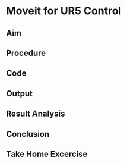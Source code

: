 # Moveit for UR5 Control

## Aim

## Procedure

## Code

## Output

## Result Analysis

## Conclusion

## Take Home Excercise

